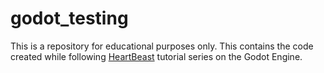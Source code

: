 # godot_testing

This is a repository for educational purposes only.
This contains the code created while following [HeartBeast](https://www.youtube.com/c/uheartbeast/about) tutorial series on the Godot Engine.
